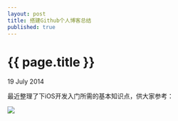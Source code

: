 ```yaml
---
layout: post
title: 搭建Github个人博客总结
published: true
---
```


{{ page.title }}
================

<p class="meta">19 July 2014</p>

最近整理了下iOS开发入门所需的基本知识点，供大家参考：

<img src="/own/images/2014-07-19-ios_learn_guide.png"/>
